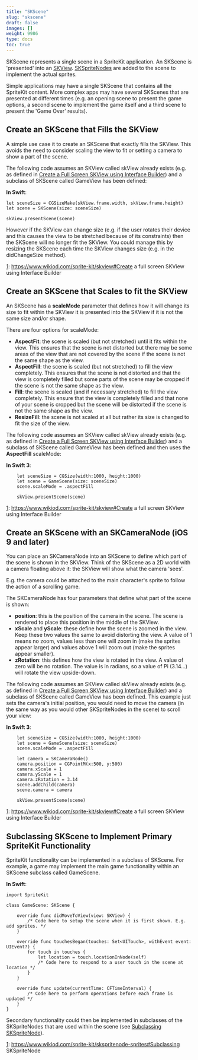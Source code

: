 ```yaml
---
title: "SKScene"
slug: "skscene"
draft: false
images: []
weight: 9986
type: docs
toc: true
---
```


SKScene represents a single scene in a SpriteKit application. An SKScene is 'presented' into an [SKView][1]. [SKSpriteNodes][2] are added to the scene to implement the actual sprites.

Simple applications may have a single SKScene that contains all the SpriteKit content. More complex apps may have several SKScenes that are presented at different times (e.g. an opening scene to present the game options, a second scene to implement the game itself and a third scene to present the 'Game Over' results).


  [1]: https://www.wikiod.com/sprite-kit/skview
  [2]: https://www.wikiod.com/sprite-kit/skspritenode-sprites

## Create an SKScene that Fills the SKView
A simple use case it to create an SKScene that exactly fills the SKView. This avoids the need to consider scaling the view to fit or setting a camera to show a part of the scene.

The following code assumes an SKView called skView already exists (e.g. as defined in [Create a Full Screen SKView using Interface Builder][1]) and a subclass of SKScene called GameView has been defined:

**In Swift**: 

    let sceneSize = CGSizeMake(skView.frame.width, skView.frame.height)
    let scene = SKScene(size: sceneSize)
    
    skView.presentScene(scene)

However if the SKView can change size (e.g. if the user rotates their device and this causes the view to be stretched because of its constraints) then the SKScene will no longer fit the SKView. You could manage this by resizing the SKScene each time the SKView changes size (e.g. in the didChangeSize method).

  [1]: https://www.wikiod.com/sprite-kit/skview#Create a full screen SKView using Interface Builder

## Create an SKScene that Scales to fit the SKView
An SKScene has a **scaleMode** parameter that defines how it will change its size to fit within the SKView it is presented into the SKView if it is not the same size and/or shape.

There are four options for scaleMode:

 - **AspectFit**: the scene is scaled (but not stretched) until it fits within the view. This ensures that the scene is not distorted but there may be some areas of the view that are not covered by the scene if the scene is not the same shape as the view.
 - **AspectFill**: the scene is scaled (but not stretched) to fill the view completely. This ensures that the scene is not distorted and that the view is completely filled but some parts of the scene may be cropped if the scene is not the same shape as the view.
 - **Fill**: the scene is scaled (and if necessary stretched) to fill the view completely. This ensure that the view is completely filled and that none of your scene is cropped but the scene will be distorted if the scene is not the same shape as the view.
 - **ResizeFill**: the scene is not scaled at all but rather its size is changed to fit the size of the view.

The following code assumes an SKView called skView already exists (e.g. as defined in [Create a Full Screen SKView using Interface Builder][1]) and a subclass of SKScene called GameView has been defined and then uses the **AspectFill** scaleMode:

**In Swift 3**: 

        let sceneSize = CGSize(width:1000, height:1000)
        let scene = GameScene(size: sceneSize)
        scene.scaleMode = .aspectFill

        skView.presentScene(scene)


  [1]: https://www.wikiod.com/sprite-kit/skview#Create a full screen SKView using Interface Builder

## Create an SKScene with an SKCameraNode (iOS 9 and later)
You can place an SKCameraNode into an SKScene to define which part of the scene is shown in the SKView. Think of the SKScene as a 2D world with a camera floating above it: the SKView will show what the camera 'sees'.

E.g. the camera could be attached to the main character's sprite to follow the action of a scrolling game.

The SKCameraNode has four parameters that define what part of the scene is shown:

 - **position**: this is the position of the camera in the scene. The scene is rendered to place this position in the middle of the SKView.
 - **xScale** and **yScale**: these define how the scene is zoomed in the view. Keep these two values the same to avoid distorting the view. A value of 1 means no zoom, values less than one will zoom in (make the sprites appear larger) and values above 1 will zoom out (make the sprites appear smaller).
 - **zRotation**: this defines how the view is rotated in the view. A value of zero will be no rotation. The value is in radians, so a value of Pi (3.14...) will rotate the view upside-down.

The following code assumes an SKView called skView already exists (e.g. as defined in [Create a Full Screen SKView using Interface Builder][1]) and a subclass of SKScene called GameView has been defined. This example just sets the camera's initial position, you would need to move the camera (in the same way as you would other SKSpriteNodes in the scene) to scroll your view:

**In Swift 3**: 

        let sceneSize = CGSize(width:1000, height:1000)
        let scene = GameScene(size: sceneSize)
        scene.scaleMode = .aspectFill

        let camera = SKCameraNode()
        camera.position = CGPointM(x:500, y:500)
        camera.xScale = 1
        camera.yScale = 1
        camera.zRotation = 3.14
        scene.addChild(camera)
        scene.camera = camera
 
        skView.presentScene(scene)


  [1]: https://www.wikiod.com/sprite-kit/skview#Create a full screen SKView using Interface Builder

## Subclassing SKScene to Implement Primary SpriteKit Functionality
SpriteKit functionality can be implemented in a subclass of SKScene. For example, a game may implement the main game functionality within an SKScene subclass called GameScene.

**In Swift**: 

    import SpriteKit

    class GameScene: SKScene {

        override func didMoveToView(view: SKView) {
            /* Code here to setup the scene when it is first shown. E.g. add sprites. */
        }
    
        override func touchesBegan(touches: Set<UITouch>, withEvent event: UIEvent?) {
            for touch in touches {
                let location = touch.locationInNode(self)
                /* Code here to respond to a user touch in the scene at location */
            }
        }
   
        override func update(currentTime: CFTimeInterval) {
            /* Code here to perform operations before each frame is updated */
        }
    }

Secondary functionality could then be implemented in subclasses of the SKSpriteNodes that are used within the scene (see [Subclassing SKSpriteNode][1]).

  [1]: https://www.wikiod.com/sprite-kit/skspritenode-sprites#Subclassing SKSpriteNode

